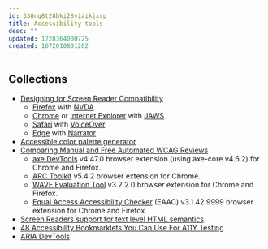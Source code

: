 ```yaml
---
id: 530nq8t28bki28yiaikjxrp
title: Accessibility tools
desc: ""
updated: 1728364000725
created: 1672010801202
---
```


## Collections

- [Designing for Screen Reader Compatibility](https://webaim.org/techniques/screenreader/)
  - [Firefox](https://mozilla.org/firefox/) with [NVDA](https://nvaccess.org/download/)
  - [Chrome](https://google.com/chrome/browser/) or [Internet Explorer](https://windows.microsoft.com/internet-explorer/) with [JAWS](https://freedomscientific.com/JAWSHQ/JAWSHeadquarters01)
  - [Safari](https://apple.com/safari/) with [VoiceOver](https://apple.com/accessibility/)
  - [Edge](https://microsoft.com/windows/microsoft-edge) with [Narrator](https://microsoft.com/accessibility/windows)
- [Accessible color palette generator](https://venngage.com/tools/accessible-color-palette-generator)
- [Comparing Manual and Free Automated WCAG Reviews](https://adrianroselli.com/2023/01/comparing-manual-and-free-automated-wcag-reviews.html)
  - [axe DevTools](https://www.deque.com/axe/devtools/) v4.47.0 browser extension (using axe-core v4.6.2) for Chrome and Firefox.
  - [ARC Toolkit](https://www.tpgi.com/arc-platform/arc-toolkit/) v5.4.2 browser extension for Chrome.
  - [WAVE Evaluation Tool](https://wave.webaim.org/) v3.2.2.0 browser extension for Chrome and Firefox.
  - [Equal Access Accessibility Checker](https://www.ibm.com/able/toolkit/tools) (EAAC) v3.1.42.9999 browser extension for Chrome and Firefox.
- [Screen Readers support for text level HTML semantics](https://www.tpgi.com/screen-readers-support-for-text-level-html-semantics/)
- [48 Accessibility Bookmarklets You Can Use For A11Y Testing](https://www.digitala11y.com/accessibility-bookmarklets-testing/)
- [ARIA DevTools](https://github.com/ziolko/aria-devtools)
